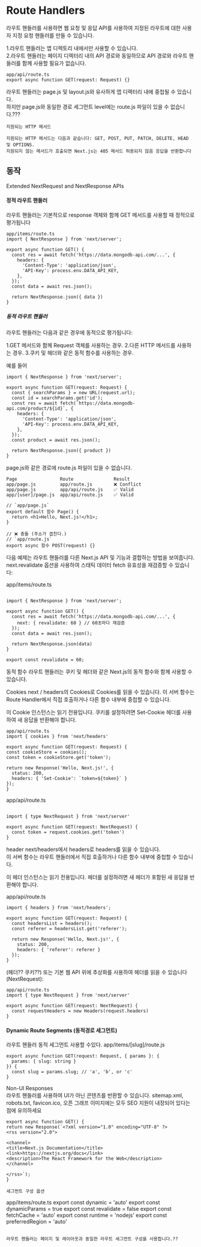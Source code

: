 # Route Handlers

라우트 핸들러를 사용하면 웹 요청 및 응답 API를 사용하여 지정된 라우트에 대한 사용자 지정 요청 핸들러를 만들 수 있습니다.


1.라우트 핸들러는 앱 디렉토리 내에서만 사용할 수 있습니다.  
2.라우트 핸들러는 페이지 디렉터리 내의 API 경로와 동일하므로 API 경로와 라우트 핸들러를 함께 사용할 필요가 없습니다.

```
app/api/route.ts
export async function GET(request: Request) {}
```
  
  라우트 핸들러는 page.js 및 layout.js와 유사하게 앱 디렉터리 내에 중첩될 수 있습니다.  
  하지만 page.js와 동일한 경로 세그먼트 level에는 route.js 파일이 있을 수 없습니다.???  
  
    지원되는 HTTP 메서드
    
    지원되는 HTTP 메서드는 다음과 같습니다: GET, POST, PUT, PATCH, DELETE, HEAD 및 OPTIONS.  
    지원되지 않는 메서드가 호출되면 Next.js는 405 메서드 허용되지 않음 응답을 반환합니다  
   
## 동작
  Extended NextRequest and NextResponse APIs
 ####  정적 라우트 핸들러
라우트 핸들러는 기본적으로 response 객체와 함께 GET 메서드를 사용할 때 정적으로 평가됩니다 

```
app/items/route.ts
import { NextResponse } from 'next/server';

export async function GET() {
  const res = await fetch('https://data.mongodb-api.com/...', {
    headers: {
      'Content-Type': 'application/json',
      'API-Key': process.env.DATA_API_KEY,
    },
  });
  const data = await res.json();

  return NextResponse.json({ data })
}

```

##### 동적 라우트 핸들러
라우트 핸들러는 다음과 같은 경우에 동적으로 평가됩니다:  
  
1.GET 메서드와 함께 Request 객체를 사용하는 경우.
2.다른 HTTP 메서드를 사용하는 경우.
3.쿠키 및 헤더와 같은 동적 함수를 사용하는 경우.
  
  
예를 들어

```
import { NextResponse } from 'next/server';

export async function GET(request: Request) {
  const { searchParams } = new URL(request.url);
  const id = searchParams.get('id');
  const res = await fetch(`https://data.mongodb-api.com/product/${id}`, {
    headers: {
      'Content-Type': 'application/json',
      'API-Key': process.env.DATA_API_KEY,
    },
  });
  const product = await res.json();

  return NextResponse.json({ product })
}
```

page.js와 같은 경로에 route.js 파일이 있을 수 없습니다.

```
Page               	Route           	Result
app/page.js        	app/route.js	    ❌ Conflict
app/page.js        	app/api/route.js	✅ Valid
app/[user]/page.js	app/api/route.js	✅ Valid
```
  
```
// `app/page.js`
export default 함수 Page() {
  return <h1>Hello, Next.js!</h1>;
}

// ❌ 충돌 (주소가 겹친다.)
// `app/route.js`
export async 함수 POST(request) {}
```  
다음 예제는 라우트 핸들러를 다른 Next.js API 및 기능과 결합하는 방법을 보여줍니다.  
 next.revalidate 옵션을 사용하여 스태틱 데이터 fetch 유효성을 재검증할 수 있습니다:   
    
    
 app/items/route.ts  
```   

import { NextResponse } from 'next/server';

export async function GET() {
  const res = await fetch('https://data.mongodb-api.com/...', {
    next: { revalidate: 60 } // 60초마다 재검증
  });
  const data = await res.json();

  return NextResponse.json(data)
}
```

```
export const revalidate = 60;
```  

동적 함수
라우트 핸들러는 쿠키 및 헤더와 같은 Next.js의 동적 함수와 함께 사용할 수 있습니다.  
  
  Cookies
next / headers의 Cookies로 Cookies를 읽을 수 있습니다. 이 서버 함수는 Route Handler에서 직접 호출하거나 다른 함수 내부에 중첩할 수 있습니다.

이 Cookie 인스턴스는 읽기 전용입니다. 쿠키를 설정하려면 Set-Cookie 헤더를 사용하여 새 응답을 반환해야 합니다.

  
  ```
  app/api/route.ts
import { cookies } from 'next/headers'

export async function GET(request: Request) {
  const cookieStore = cookies();
  const token = cookieStore.get('token');

  return new Response('Hello, Next.js!', {
    status: 200,
    headers: { 'Set-Cookie': `token=${token}` }
  });
}
```
app/api/route.ts
```

import { type NextRequest } from 'next/server'

export async function GET(request: NextRequest) {
  const token = request.cookies.get('token')
}
```
header
next/headers에서 headers로 headers를 읽을 수 있습니다.  
이 서버 함수는 라우트 핸들러에서 직접 호출하거나 다른 함수 내부에 중첩할 수 있습니다.

이 헤더 인스턴스는 읽기 전용입니다. 헤더를 설정하려면 새 헤더가 포함된 새 응답을 반환해야 합니다.  

app/api/route.ts

```
import { headers } from 'next/headers';

export async function GET(request: Request) {
  const headersList = headers();
  const referer = headersList.get('referer');

  return new Response('Hello, Next.js!', {
    status: 200,
    headers: { 'referer': referer }
  });
}
```
(헤더?? 쿠키??)
또는 기본 웹 API 위에 추상화를 사용하여 헤더를 읽을 수 있습니다(NextRequest):  
```
app/api/route.ts
import { type NextRequest } from 'next/server'

export async function GET(request: NextRequest) {
  const requestHeaders = new Headers(request.headers)
}
```

#### Dynamic Route Segments (동적경로 세그먼트)  
라우트 핸들러 동적 세그먼트 사용할 수있다.
app/items/[slug]/route.js
```
export async function GET(request: Request, { params }: {
  params: { slug: string }
}) {
  const slug = params.slug; // 'a', 'b', or 'c'
}
```
  
  Non-UI Responses  
  라우트 핸들러를 사용하여 UI가 아닌 콘텐츠를 반환할 수 있습니다. 
  sitemap.xml, robots.txt, favicon.ico, 오픈 그래프 이미지에는 모두 SEO 지원이 내장되어 있다는 점에 유의하세요
  ```
  export async function GET() {
  return new Response(`<?xml version="1.0" encoding="UTF-8" ?>
<rss version="2.0">

<channel>
  <title>Next.js Documentation</title>
  <link>https://nextjs.org/docs</link>
  <description>The React Framework for the Web</description>
</channel>

</rss>`);
}
  
  세그먼트 구성 옵션
  
  ```
  app/items/route.ts
export const dynamic = 'auto'
export const dynamicParams = true
export const revalidate = false
export const fetchCache = 'auto'
export const runtime = 'nodejs'
export const preferredRegion = 'auto'
```

라우트 핸들러는 페이지 및 레이아웃과 동일한 라우트 세그먼트 구성을 사용합니다.??
  ```
